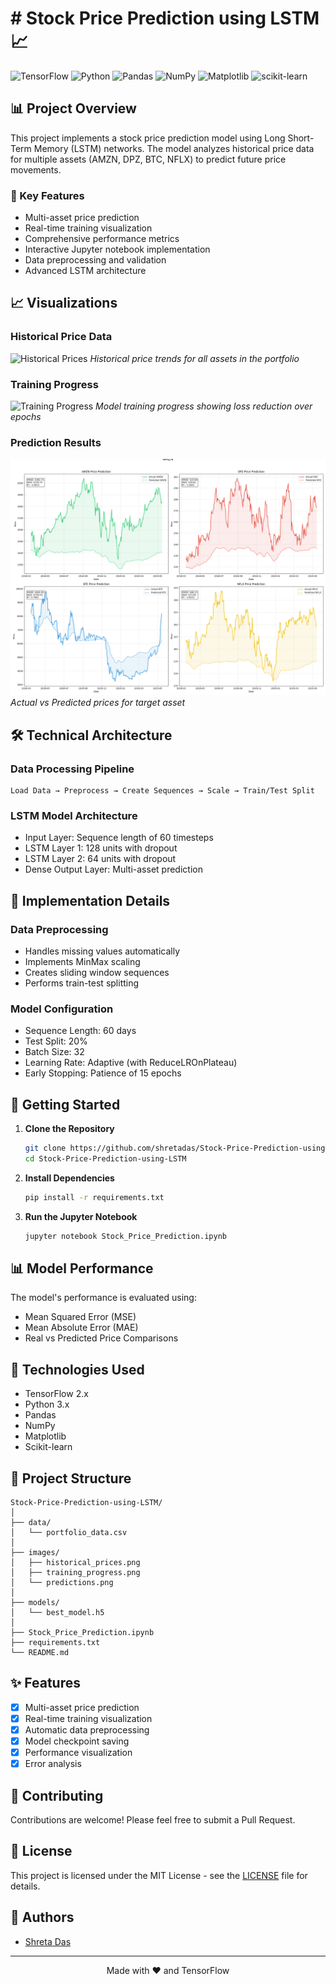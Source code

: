 # # Stock Price Prediction using LSTM 📈

![TensorFlow](https://img.shields.io/badge/TensorFlow-%23FF6F00.svg?style=for-the-badge&logo=TensorFlow&logoColor=white)
![Python](https://img.shields.io/badge/python-3670A0?style=for-the-badge&logo=python&logoColor=ffdd54)
![Pandas](https://img.shields.io/badge/pandas-%23150458.svg?style=for-the-badge&logo=pandas&logoColor=white)
![NumPy](https://img.shields.io/badge/numpy-%23013243.svg?style=for-the-badge&logo=numpy&logoColor=white)
![Matplotlib](https://img.shields.io/badge/Matplotlib-%23ffffff.svg?style=for-the-badge&logo=Matplotlib&logoColor=black)
![scikit-learn](https://img.shields.io/badge/scikit--learn-%23F7931E.svg?style=for-the-badge&logo=scikit-learn&logoColor=white)

## 📊 Project Overview

This project implements a stock price prediction model using Long Short-Term Memory (LSTM) networks. The model analyzes historical price data for multiple assets (AMZN, DPZ, BTC, NFLX) to predict future price movements.

### 🎯 Key Features

- Multi-asset price prediction
- Real-time training visualization
- Comprehensive performance metrics
- Interactive Jupyter notebook implementation
- Data preprocessing and validation
- Advanced LSTM architecture

## 📈 Visualizations

### Historical Price Data
![Historical Prices](images/historical_prices.png)
*Historical price trends for all assets in the portfolio*

### Training Progress
![Training Progress](images/training_progress.png)
*Model training progress showing loss reduction over epochs*

### Prediction Results
![Predictions](images/predictions.png)
*Actual vs Predicted prices for target asset*

## 🛠️ Technical Architecture

### Data Processing Pipeline
```
Load Data → Preprocess → Create Sequences → Scale → Train/Test Split
```

### LSTM Model Architecture
- Input Layer: Sequence length of 60 timesteps
- LSTM Layer 1: 128 units with dropout
- LSTM Layer 2: 64 units with dropout
- Dense Output Layer: Multi-asset prediction

## 📝 Implementation Details

### Data Preprocessing
- Handles missing values automatically
- Implements MinMax scaling
- Creates sliding window sequences
- Performs train-test splitting

### Model Configuration
- Sequence Length: 60 days
- Test Split: 20%
- Batch Size: 32
- Learning Rate: Adaptive (with ReduceLROnPlateau)
- Early Stopping: Patience of 15 epochs

## 🚀 Getting Started

1. **Clone the Repository**
   ```bash
   git clone https://github.com/shretadas/Stock-Price-Prediction-using-LSTM.git
   cd Stock-Price-Prediction-using-LSTM
   ```

2. **Install Dependencies**
   ```bash
   pip install -r requirements.txt
   ```

3. **Run the Jupyter Notebook**
   ```bash
   jupyter notebook Stock_Price_Prediction.ipynb
   ```

## 📊 Model Performance

The model's performance is evaluated using:
- Mean Squared Error (MSE)
- Mean Absolute Error (MAE)
- Real vs Predicted Price Comparisons

## 🔧 Technologies Used

- TensorFlow 2.x
- Python 3.x
- Pandas
- NumPy
- Matplotlib
- Scikit-learn

## 📁 Project Structure

```
Stock-Price-Prediction-using-LSTM/
│
├── data/
│   └── portfolio_data.csv
│
├── images/
│   ├── historical_prices.png
│   ├── training_progress.png
│   └── predictions.png
│
├── models/
│   └── best_model.h5
│
├── Stock_Price_Prediction.ipynb
├── requirements.txt
└── README.md
```

## ✨ Features

- [x] Multi-asset price prediction
- [x] Real-time training visualization
- [x] Automatic data preprocessing
- [x] Model checkpoint saving
- [x] Performance visualization
- [x] Error analysis

## 🤝 Contributing

Contributions are welcome! Please feel free to submit a Pull Request.

## 📄 License

This project is licensed under the MIT License - see the [LICENSE](LICENSE) file for details.

## 👥 Authors

- [Shreta Das](https://github.com/shretadas)

---

<p align="center">
Made with ❤️ and TensorFlow
</p>